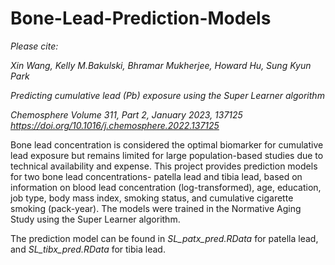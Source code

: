 # Bone-Lead-Prediction-Models

*Please cite:*

*Xin Wang, Kelly M.Bakulski, Bhramar Mukherjee, Howard Hu, Sung Kyun Park*

*Predicting cumulative lead (Pb) exposure using the Super Learner algorithm*

*Chemosphere*
*Volume 311, Part 2, January 2023, 137125*
*https://doi.org/10.1016/j.chemosphere.2022.137125*

Bone lead concentration is considered the optimal biomarker for cumulative lead exposure but remains limited for large population-based studies due to technical availability and expense. This project provides prediction models for two bone lead concentrations- patella lead and tibia lead, based on information on blood lead concentration (log-transformed), age, education, job type, body mass index, smoking status, and cumulative cigarette smoking (pack-year). The models were trained in the Normative Aging Study using the Super Learner algorithm.

The prediction model can be found in *SL_patx_pred.RData* for patella lead, and *SL_tibx_pred.RData* for tibia lead.
